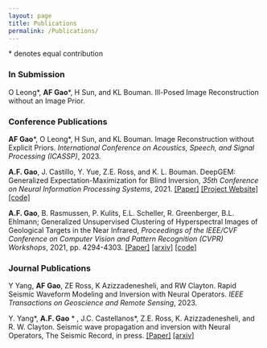 ```yaml
---
layout: page
title: Publications
permalink: /Publications/
---
```


<style>
img {
  display: block;
  margin-left: auto;
  margin-right: auto;
}
</style>

<style>
embed{
  display: block;
  margin-left: auto;
  margin-right: auto;
}
</style>

 \* denotes equal contribution
 
 ### In Submission 

O Leong\*, **AF Gao**\*, H Sun, and KL Bouman. Ill-Posed Image Reconstruction without an Image Prior.

### Conference Publications

**AF Gao**\*, O Leong\*, H Sun, and KL Bouman. Image Reconstruction without Explicit Priors. *International Conference on Acoustics, Speech, and Signal Processing (ICASSP)*, 2023.

**A.F. Gao**, J. Castillo, Y. Yue, Z.E. Ross, and K. L. Bouman. DeepGEM: Generalized Expectation-Maximization for Blind Inversion, *35th Conference on Neural Information Processing Systems*, 2021. [[Paper]](https://proceedings.neurips.cc/paper/2021/hash/606c90a06173d69682feb83037a68fec-Abstract.html) [[Project Website]](http://imaging.cms.caltech.edu/deepgem/) [[code]](https://github.com/angelafgao/DeepGEM)

**A.F. Gao**, B. Rasmussen, P. Kulits, E.L. Scheller, R. Greenberger, B.L. Ehlmann; Generalized Unsupervised Clustering of Hyperspectral Images of Geological Targets in the Near Infrared, *Proceedings of the IEEE/CVF Conference on Computer Vision and Pattern Recognition (CVPR) Workshops*, 2021, pp. 4294-4303. [[Paper]](https://openaccess.thecvf.com/content/CVPR2021W/PBVS/papers/Gao_Generalized_Unsupervised_Clustering_of_Hyperspectral_Images_of_Geological_Targets_in_CVPRW_2021_paper.pdf) [[arxiv]](https://arxiv.org/abs/2106.13315) [[code]](https://github.com/angelafgao/GyPSUM)

### Journal Publications

Y Yang, **AF Gao**, ZE Ross, K Azizzadenesheli, and RW Clayton. Rapid Seismic Waveform Modeling and Inversion
with Neural Operators. *IEEE Transactions on Geoscience and Remote Sensing*, 2023.

Y. Yang\*, **A.F. Gao** \* , J.C. Castellanos\*, Z.E. Ross, K. Azizzadenesheli, and R. W. Clayton. Seismic wave propagation and inversion with Neural Operators, The Seismic Record, in press. [[Paper]](https://pubs.geoscienceworld.org/ssa/tsr/article/1/3/126/609317/Seismic-Wave-Propagation-and-Inversion-with-Neural) [[arxiv]](https://arxiv.org/abs/2108.05421) 



